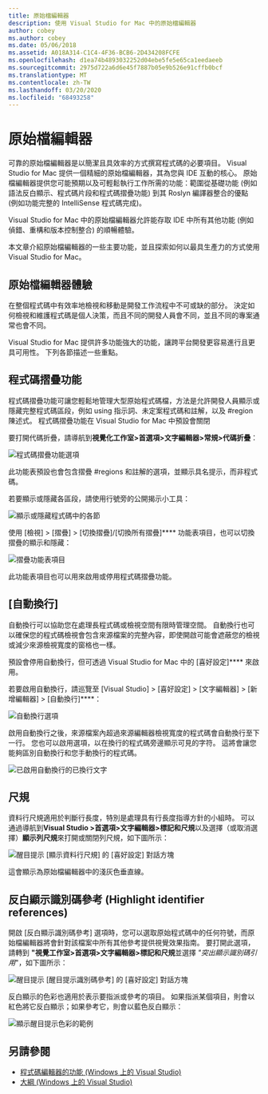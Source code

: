 ```yaml
---
title: 原始檔編輯器
description: 使用 Visual Studio for Mac 中的原始檔編輯器
author: cobey
ms.author: cobey
ms.date: 05/06/2018
ms.assetid: A018A314-C1C4-4F36-BCB6-2D434208FCFE
ms.openlocfilehash: d1ea74b4893032252d04ebe5fe5e65ca1eedaeeb
ms.sourcegitcommit: 2975d722a6d6e45f7887b05e9b526e91cffb0bcf
ms.translationtype: MT
ms.contentlocale: zh-TW
ms.lasthandoff: 03/20/2020
ms.locfileid: "68493258"
---
```

# <a name="source-editor"></a>原始檔編輯器

可靠的原始檔編輯器是以簡潔且具效率的方式撰寫程式碼的必要項目。 Visual Studio for Mac 提供一個精細的原始檔編輯器，其為您與 IDE 互動的核心。 原始檔編輯器提供您可能預期以及可輕鬆執行工作所需的功能：範圍從基礎功能 (例如語法反白顯示、程式碼片段和程式碼摺疊功能) 到其 Roslyn 編譯器整合的優點 (例如功能完整的 IntelliSense 程式碼完成)。

Visual Studio for Mac 中的原始檔編輯器允許能存取 IDE 中所有其他功能 (例如偵錯、重構和版本控制整合) 的順暢體驗。

本文章介紹原始檔編輯器的一些主要功能，並且探索如何以最具生產力的方式使用 Visual Studio for Mac。

## <a name="the-source-editor-experience"></a>原始檔編輯器體驗

在整個程式碼中有效率地檢視和移動是開發工作流程中不可或缺的部分。 決定如何檢視和維護程式碼是個人決策，而且不同的開發人員會不同，並且不同的專案通常也會不同。

Visual Studio for Mac 提供許多功能強大的功能，讓跨平台開發更容易進行且更具可用性。 下列各節描述一些重點。

## <a name="code-folding"></a>程式碼摺疊功能

程式碼摺疊功能可讓您輕鬆地管理大型原始程式碼檔，方法是允許開發人員顯示或隱藏完整程式碼區段，例如 using 指示詞、未定案程式碼和註解，以及 #region 陳述式。 程式碼摺疊功能在 Visual Studio for Mac 中預設會關閉

要打開代碼折疊，請導航到**視覺化工作室>首選項>文字編輯器>常規>代碼折疊**：

![程式碼摺疊功能選項](media/source-neweditor-image1.png)

此功能表預設也會包含摺疊 #regions 和註解的選項，並顯示具名提示，而非程式碼。

若要顯示或隱藏各區段，請使用行號旁的公開揭示小工具：

![顯示或隱藏程式碼中的各節](media/source-neweditor-image2.png)

使用 [檢視] > [摺疊] > [切換摺疊]/[切換所有摺疊]**** 功能表項目，也可以切換摺疊的顯示和隱藏：

![摺疊功能表項目](media/source-editor-image19.png)

此功能表項目也可以用來啟用或停用程式碼摺疊功能。

## <a name="word-wrap"></a>[自動換行]

自動換行可以協助您在處理長程式碼或檢視空間有限時管理空間。 自動換行也可以確保您的程式碼檢視會包含來源檔案的完整內容，即使開啟可能會遮蔽您的檢視或減少來源檢視寬度的窗格也一樣。 

預設會停用自動換行，但可透過 Visual Studio for Mac 中的 [喜好設定]**** 來啟用。 

若要啟用自動換行，請巡覽至 [Visual Studio] > [喜好設定] > [文字編輯器] > [新增編輯器] > [自動換行]****：

![自動換行選項](media/source-neweditor-wordwrap1.png)

啟用自動換行之後，來源檔案內超過來源編輯器檢視寬度的程式碼會自動換行至下一行。 您也可以啟用選項，以在換行的程式碼旁邊顯示可見的字符。 這將會讓您能夠區別自動換行和您手動換行的程式碼。

![已啟用自動換行的已換行文字](media/source-neweditor-wordwrap2.png)

## <a name="ruler"></a>尺規

資料行尺規適用於判斷行長度，特別是處理具有行長度指導方針的小組時。 可以通過導航到**Visual Studio >首選項>文字編輯器>標記和尺規**以及選擇（或取消選擇）**顯示列尺規**來打開或關閉列尺規，如下圖所示：

![醒目提示 [顯示資料行尺規] 的 [喜好設定] 對話方塊](media/source-editor-image5.png)

 這會顯示為原始檔編輯器中的淺灰色垂直線。

## <a name="highlight-identifier-references"></a>反白顯示識別碼參考 (Highlight identifier references)

開啟 [反白顯示識別碼參考] 選項時，您可以選取原始程式碼中的任何符號，而原始檔編輯器將會針對該檔案中所有其他參考提供視覺效果指南。 要打開此選項，請轉到 **"視覺工作室>首選項>文字編輯器>標記和尺規**並選擇 _"突出顯示識別碼引用_"，如下圖所示：

![醒目提示 [醒目提示識別碼參考] 的 [喜好設定] 對話方塊](media/source-editor-image6.png)

反白顯示的色彩也適用於表示要指派或參考的項目。 如果指派某個項目，則會以紅色將它反白顯示；如果參考它，則會以藍色反白顯示：

![顯示醒目提示色彩的範例](media/source-editor-image7.png)

## <a name="see-also"></a>另請參閱

- [程式碼編輯器的功能 (Windows 上的 Visual Studio)](/visualstudio/ide/writing-code-in-the-code-and-text-editor)
- [大綱 (Windows 上的 Visual Studio)](/visualstudio/ide/outlining)
